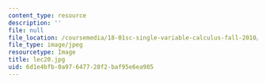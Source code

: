 ```yaml
---
content_type: resource
description: ''
file: null
file_location: /coursemedia/18-01sc-single-variable-calculus-fall-2010/6d1e4bfb0a97647728f2baf95e6ea985_lec20.jpg
file_type: image/jpeg
resourcetype: Image
title: lec20.jpg
uid: 6d1e4bfb-0a97-6477-28f2-baf95e6ea985
---
```

